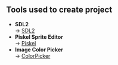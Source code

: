 ## Tools used to create project
- **SDL2**  
  → [SDL2](https://www.libsdl.org/)
- **Piskel Sprite Editor**  
  → [Piskel](https://www.piskelapp.com/)
- **Image Color Picker**  
  → [ColorPicker](https://imagecolorpicker.com/)
